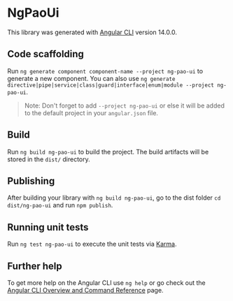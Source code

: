 # NgPaoUi

This library was generated with [Angular CLI](https://github.com/angular/angular-cli) version 14.0.0.

## Code scaffolding

Run `ng generate component component-name --project ng-pao-ui` to generate a new component. You can also use `ng generate directive|pipe|service|class|guard|interface|enum|module --project ng-pao-ui`.
> Note: Don't forget to add `--project ng-pao-ui` or else it will be added to the default project in your `angular.json` file. 

## Build

Run `ng build ng-pao-ui` to build the project. The build artifacts will be stored in the `dist/` directory.

## Publishing

After building your library with `ng build ng-pao-ui`, go to the dist folder `cd dist/ng-pao-ui` and run `npm publish`.

## Running unit tests

Run `ng test ng-pao-ui` to execute the unit tests via [Karma](https://karma-runner.github.io).

## Further help

To get more help on the Angular CLI use `ng help` or go check out the [Angular CLI Overview and Command Reference](https://angular.io/cli) page.
